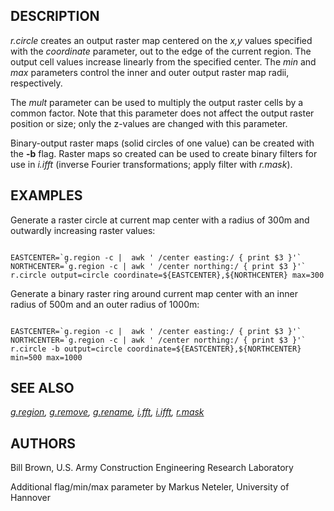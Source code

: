 
## DESCRIPTION

*r.circle* creates an output raster map centered on the *x,y* values specified
with the *coordinate* parameter, out to the edge of the current region.
The output cell values increase linearly from the specified center. The *min*
and *max* parameters control the inner and outer output raster map radii, respectively.

The *mult* parameter can be used to multiply the output raster cells by a common factor.
Note that this parameter does not affect the output raster position or size; only the z-values
are changed with this parameter.

Binary-output raster maps (solid circles of one value) can be created
with the **-b** flag. Raster maps so created can be used to create
binary filters for use in *i.ifft* (inverse Fourier transformations;
apply filter with *r.mask*).

## EXAMPLES

Generate a raster circle at current map center with a radius of 300m and outwardly
increasing raster values:

```

EASTCENTER=`g.region -c |  awk ' /center easting:/ { print $3 }'`
NORTHCENTER=`g.region -c | awk ' /center northing:/ { print $3 }'`
r.circle output=circle coordinate=${EASTCENTER},${NORTHCENTER} max=300

```

Generate a binary raster ring around current map center with an inner radius
of 500m and an outer radius of 1000m:

```

EASTCENTER=`g.region -c |  awk ' /center easting:/ { print $3 }'`
NORTHCENTER=`g.region -c | awk ' /center northing:/ { print $3 }'`
r.circle -b output=circle coordinate=${EASTCENTER},${NORTHCENTER} min=500 max=1000

```

## SEE ALSO

*[g.region](g.region.html),
[g.remove](g.remove.html),
[g.rename](g.rename.html),
[i.fft](i.fft.html),
[i.ifft](i.ifft.html),
[r.mask](r.mask.html)*

## AUTHORS

Bill Brown, U.S. Army Construction Engineering Research Laboratory

Additional flag/min/max parameter by Markus Neteler, University of Hannover
